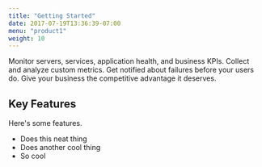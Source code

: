```yaml
---
title: "Getting Started"
date: 2017-07-19T13:36:39-07:00
menu: "product1"
weight: 10
---
```

Monitor servers, services, application health, and business KPIs. Collect and analyze custom metrics. Get notified about failures before your users do. Give your business the competitive advantage it deserves.

## Key Features
Here's some features.
- Does this neat thing
- Does another cool thing
- So cool
